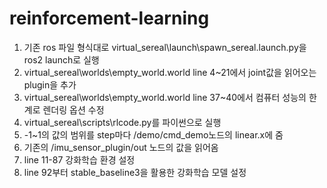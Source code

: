 # reinforcement-learning
1. 기존 ros 파일 형식대로 virtual_sereal\launch\spawn_sereal.launch.py을 ros2 launch로 실행
2. virtual_sereal\worlds\empty_world.world line 4~21에서 joint값을 읽어오는 plugin을 추가
3. virtual_sereal\worlds\empty_world.world line 37~40에서 컴퓨터 성능의 한계로 렌더링 옵션 수정
4. virtual_sereal\scripts\rlcode.py를 파이썬으로 실행
5. -1~1의 값의 범위를 step마다 /demo/cmd_demo노드의 linear.x에 줌
6. 기존의 /imu_sensor_plugin/out 노드의 값을 읽어옴
7. line 11-87 강화학습 환경 설정
8. line 92부터 stable_baseline3을 활용한 강화학습 모델 설정
